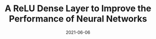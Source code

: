 ---
title: "A ReLU Dense Layer to Improve the Performance of Neural Networks"
collection: publications
permalink: /publication/2021-06-06-redense
excerpt: "We propose ReDense as a simple and low complexity way to improve the performance of trained neural networks. We use a combination of random weights and rectified linear unit (ReLU) activation function to add a ReLU dense (ReDense) layer to the trained neural network such that it can achieve a lower training loss. The lossless flow property (LFP) of ReLU is the key to achieve the lower training loss while keeping the generalization error small. ReDense does not suffer from vanishing gradient problem in the training due to having a shallow structure. We experimentally show that ReDense can improve the training and testing performance of various neural network architectures with different optimization loss and activation functions. Finally, we test ReDense on some of the state-of-the-art architectures and show the performance improvement on benchmark datasets."
date: 2021-06-06
venue: 'ICASSP'
paperurl: https://mrsandipandas.github.io/files/redense.pdf
citation: 'Javid, A.M., Das, S., Skoglund, M. and Chatterjee, S., 2021, June. A relu dense layer to improve the performance of neural networks. <i>IEEE International Conference on Acoustics, Speech and Signal Processing (ICASSP)</i> (pp. 2810-2814).'
shortcitation: 'Javid, A.M., Das, S., Skoglund, M. and Chatterjee, S., 2021, June. <i>IEEE International Conference on Acoustics, Speech and Signal Processing (ICASSP)</i> (pp. 2810-2814).'
---